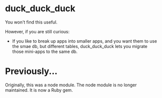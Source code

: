 
duck_duck_duck
==============
You won't find this useful.

However, if you are still curious:

* If you like to break up apps into smaller apps,
  and you want them to use the smae db, but
  different tables, duck\_duck\_duck
  lets you migrate those mini-apps
  to the same db.

Previously...
=============

Originally, this was a node module.
The node module is no longer maintained. It is now
a Ruby gem.
